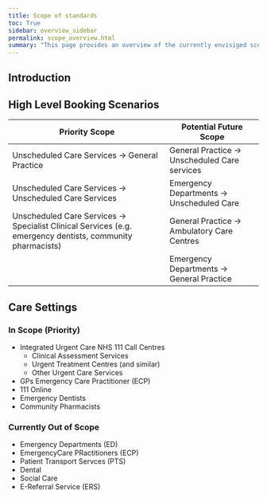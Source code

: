 ```yaml
---
title: Scope of standards
toc: True
sidebar: overview_sidebar
permalink: scope_overview.html
summary: "This page provides an overview of the currently envisiged scope for the national standards"
---
```

## Introduction


## High Level Booking Scenarios
|                    Priority Scope                      |              Potential Future Scope               |
|--------------------------------------------------------|---------------------------------------------------|
|      Unscheduled Care Services -> General Practice     |   General Practice -> Unscheduled Care services   |
| Unscheduled Care Services -> Unscheduled Care Services	|     Emergency Departments -> Unscheduled Care     |
| Unscheduled Care Services -> Specialist Clinical Services (e.g. emergency dentists, community pharmacists)	| General Practice -> Ambulatory Care Centres |
|                                                        | Emergency Departments -> General Practice         |

## Care Settings
### In Scope (Priority) 
* Integrated Urgent Care NHS 111 Call Centres
  * Clinical Assessment Services
  * Urgent Treatment Centres (and similar)
  * Other Urgent Care Services
*  GPs	Emergency Care Practitioner (ECP)
* 111 Online
* Emergency Dentists	
* Community Pharmacists

### Currently Out of Scope
* Emergency Departments (ED)
* EmergencyCare PRactitioners (ECP)
* Patient Transport Servces (PTS)
* Dental
* Social Care
* E-Referral Service (ERS)
